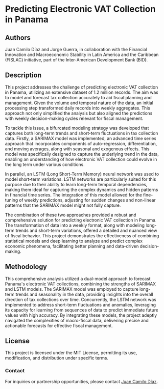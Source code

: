 # Predicting Electronic VAT Collection in Panama

## Authors
Juan Camilo Díaz and Jorge Guerra, in collaboration with the Financial Innovation and Macroeconomic Stability in Latin America and the Caribbean (FISLAC) initiative, part of the Inter-American Development Bank (BID).

## Description
This project addresses the challenge of predicting electronic VAT collection in Panama, utilizing an extensive dataset of 1.2 million records. The aim was to model and forecast tax collection accurately to aid fiscal planning and management. Given the volume and temporal nature of the data, an initial processing step transformed daily records into weekly aggregates. This approach not only simplified the analysis but also aligned the predictions with weekly decision-making cycles relevant for fiscal management.

To tackle this issue, a bifurcated modeling strategy was developed that captures both long-term trends and short-term fluctuations in tax collection data. Firstly, a SARIMAX model was implemented, an advanced time series approach that incorporates components of auto-regression, differentiation, and moving averages, along with seasonal and exogenous effects. This model was specifically designed to capture the underlying trend in the data, enabling an understanding of how electronic VAT collection could evolve in the long term under various conditions.

In parallel, an LSTM (Long Short-Term Memory) neural network was used to model short-term variations. LSTM networks are particularly suited for this purpose due to their ability to learn long-term temporal dependencies, making them ideal for capturing the complex dynamics and hidden patterns in financial time series. The integration of this model allowed for the fine-tuning of weekly predictions, adjusting for sudden changes and non-linear patterns that the SARIMAX model might not fully capture.

The combination of these two approaches provided a robust and comprehensive solution for predicting electronic VAT collection in Panama. The transformation of data into a weekly format, along with modeling long-term trends and short-term variations, offered a detailed and nuanced view of fiscal behavior. This project demonstrates the effectiveness of combining statistical models and deep learning to analyze and predict complex economic phenomena, facilitating better planning and data-driven decision-making.

## Methodology
This comprehensive analysis utilized a dual-model approach to forecast Panama's electronic VAT collections, combining the strengths of SARIMAX and LSTM models. The SARIMAX model was employed to capture long-term trends and seasonality in the data, providing insights into the overall direction of tax collections over time. Concurrently, the LSTM network was implemented to address short-term fluctuations and anomalies, leveraging its capacity for learning from sequences of data to predict immediate future values with high accuracy. By integrating these models, the project adeptly navigated the complexities of macro-fiscal data, delivering precise and actionable forecasts for effective fiscal management.

## License
This project is licensed under the MIT License, permitting its use, modification, and distribution under specific terms.

### Contact
For inquiries or partnership opportunities, please contact [Juan Camilo Díaz](mailto:contact@fislac.com).
